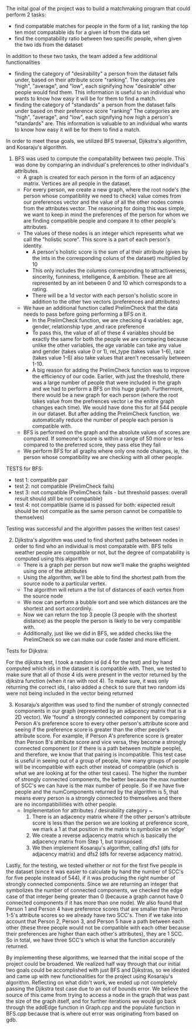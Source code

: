 <!-- The output and correctness of each algorithm – You should summarize, visualize, or highlight some part of the full-scale run of each algorithm. Additionally, the report should briefly describe what tests you performed to confirm that each algorithm was working as intended.

The answer to your leading question – You should direct address your proposed leading question. How did you answer this question? What did you discover? If your project was ultimately unsuccessful, give a brief reflection about what worked and what you would do differently as a team. -->

The inital goal of the project was to build a matchmaking program that could perform 2 tasks: 
- find compatable matches for people in the form of a list, ranking the top ten most compatable ids for a given id from the data set
- find the compatability ratio between two specific people, when given the two ids from the dataset

In addition to these two tasks, the team added a few additional functionalities
- finding the category of "desirability" a person from the dataset falls under, based on their attribute score "ranking". The categories are "high", "average", and "low", each signifying how "desirable" other people would find them. This information is useful to an individual who wants to know how easy it will be for them to find a match.
- finding the category of "standards" a person from the dataset falls under based on their preference score "ranking" The categories are "high", "average", and "low", each signifying how high a person's "standards" are. This information is valuable to an individual who wants to know how easy it will be for them to find a match.

In order to meet these goals, we utilized BFS traversal, Djikstra's algorithm, and Kosaraju's algorithm. 

1. BFS was used to compute the compatability between two people. This was done by comparing an individual's preferences to other individual's attributes.
    - A graph is created for each person in the form of an adjacency matrix. Vertices are all people in the dataset.
    - For every person, we create a new graph, where the root node's (the person whose compatibility we need to check) value comes from our preferences vector and the value of all the other nodes comes from the attributes vector. The reasoning for doing this was simple, we want to keep in mind the preferences of the person for whom we are finding compatible people and compare it to other people's attributes.
    - The values of these nodes is an integer which represents what we call the "holistic score". This score is a part of each person's identity.
        - A person's holistic score is the sum of al their attribute (given by the ints in the corresponding coluns of the dataset) multiplied by 10
        - This only includes the columns corresponding to attractiveness, sincerity, funniness, intelligence, & ambition. These are all represented by an int between 0 and 10 which corresponds to a rating. 
        - There will be a 1d vector with each person's holistic score in addition to the other two vectors (preferences and attributes)
    - We have an additional function called PrelimCheck that the data needs to pass before going performing a BFS on it. 
        - In the PrelimCheck function, we are checking 4 variables: age, gender, relationship type ,and race preference
        - To pass this, the value of all of these 4 variables should be exactly the same for both the people we are comparing because unlike the other variables, the age variable can take any value and gender (takes value 0 or 1), rel_type (takes value 1-6), race (takes value 1-6) also take values that aren't necessarily between 1-10.
        - A big reason for adding the PrelimCheck function was to improve the efficiency of our code. Earlier, with just the threshold, there was a large number of people that were included in the graph and we had to perform a BFS on this huge graph. Furthermore, there would be a new graph for each person (where the root takes value from the prefrences vector i.e the enitire graph changes each time). We would have done this for all 544 people in our dataset. But after adding the PrelimCheck function, we automatically reduce the number of people each person is compatible with.
    - BFS is performed on the graph and the absolute values of scores are compared. If someone's score is within a range of 50 more or less compared to the preferred score, they pass else they fail
    - We perform BFS for all graphs where only one node changes, ie, the person whose compatibility we are checking with all other people. 

TESTS for BFS:
   
   - test 1: compatible pair
   - test 2: not compatible (PrelimCheck fails)
   - test 3: not compatible (PrelimCheck fails - but threshold passes: overall result should still be not compatible)
   - test 4: not compatible (same id is passed for both: expected result should be not compatile as the same person cannot be compatible to themselves)
    
 Testing was successful and the algorithm passes the written test cases! 
    
    
    
2. Djikstra's algorithm was used to find shortest paths between nodes in order to find who an individual is most compatable with. BFS tells weather people are compatible or not, but the degree of compatability is computed using this algorithm
    - There is a graph per person but now we'll make the graphs weighted using one of the attributes
    - Using the algorithm, we'll be able to find the shortest path from the source node to a particular vertex. 
    - The algorithm will return a the list of distances of each vertex from the source node
    - We now can perform a bubble sort and see which distances are the shortest and sort accordinly. 
    - Now we can return the top 3 people (3 people with the shortest distance) as the people the person is likely to be very compatible with. 
    - Additionally, just like we did in BFS, we added checks like the PrelimCheck so we can make our code faster and more efficient. 

Tests for Dijkstra:

For the dijkstra test, I took a random id (id 4 for the test) and by hand computed which ids in the dataset it is compatible with. Then, we tested to make sure that all of those 4 ids were present in the vector returned by the djikstra function (when it ran with root 4). To make sure, it was only returning the correct ids, I also added a check to sure that two random ids were not being included in the vector being returned


3. Kosaraju’s algorithm was used to find the number of strongly connected components in our graph (represented by an adjacency matrix that is a 2D vector). We 'found' a strongly connected component by comparing Person A's preference score to every other person's attribute score and seeing if the preference score is greater than the other people's attribute score. For example, if Person A's preference score is greater than Person B's attribute score and vice versa, they become a strongly connected component (or if there is a path between multiple people), and therefore, we know that that pairing is incompatible. This test case is useful in seeing out of a group of people, how many groups of people will be incompatible with each other instead of compatible (which is what we are looking at for the other test cases). The higher the number of strongly connected components, the better because the max number of SCC's we can have is the max number of people. So if we have five people and the numComponents returned by the algorithm is 5, that means every person is a strongly connected to themselves and there are no incompatibiliities with other people. 
    - Implementation for attributes / desirability category ~
        1. There is an adjacency matrix where if the other person's attribute score is less than the person we are looking at preference score, we mark a 1 at that position in the matrix to symbolize an 'edge'
        2. We create a reverse adjacency matrix which is basically the adjacency matrix from Step 1, but transposed. 
        3. We then implement Kosaraju's algorithm, calling dfs1 (dfs for adjacency matrix) and dfs2 (dfs for reverse adjacency matrix).

Lastly, for the testing, we tested whether or not for the first five people in the dataset (since it was easier to calculate by hand the number of SCC's for five people instead of 544), if it was producing the right number of strongly connected components. Since we are returning an integer that symbolizes the number of connected components, we checked the edge case of that integer being greater than 0 (because a graph cannot have 0 connected components if it has more than one node). We also found that Person 1 and Person 4 have preference scores that are smaller than Person 1-5's attribute scores so we already have two SCC's. Then if we take into account that Person 2, Person 3, and Person 5 have a path between each other (these three people would not be compatible with each other because their preferences are higher than each other's attributes), they are 1 SCC. So in total, we have three SCC's which is what the function accurately returned. 

By implementing these algorithms, we learned that the initial scope of the project could be broadened. We realized half way through that our initial two goals could be accomplished with just BFS and Djikstras, so we ideated and came up with new functionalities for the project using Kosaraju's algorithm. Reflecting on what didn't work, we ended up not completely passing the Djikstra test case due to an out of bounds error. We believe the source of this came from trying to access a node in the graph that was past the size of the graph itself, and for further iterations we would go back through the addEdge function in Graph.cpp and the populate function in BFS.cpp because that is where out error was originating from based on gdb. 
